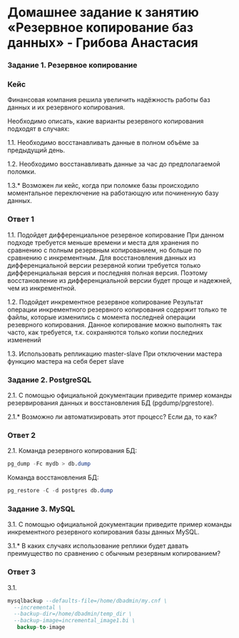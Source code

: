 
# Домашнее задание к занятию «Резервное копирование баз данных» - Грибова Анастасия
### Задание 1. Резервное копирование

### Кейс
Финансовая компания решила увеличить надёжность работы баз данных и их резервного копирования. 

Необходимо описать, какие варианты резервного копирования подходят в случаях: 

1.1. Необходимо восстанавливать данные в полном объёме за предыдущий день.

1.2. Необходимо восстанавливать данные за час до предполагаемой поломки.

1.3.* Возможен ли кейс, когда при поломке базы происходило моментальное переключение на работающую или починенную базу данных.

### Ответ 1
1.1. Подойдет дифференциальное резервное копирование
При данном подходе требуется меньше времени и места для хранения по сравнению с полным резервным копированием, но больше по сравнению с инкрементным. Для восстановления данных из дифференциальной версии резервной копии требуется только дифференциальная версия и последняя полная версия. Поэтому восстановление из дифференциальной версии будет проще и надежней, чем из инкрементной.

1.2. Подойдет инкрементное резервное копирование
Результат операции инкрементного резервного копирования содержит только те файлы, которые изменились с момента последней операции резеврного копирования. Данное копирование можно выполнять так часто, как требуется, т.к. сохраняются только копии последних изменений

1.3. Использовать репликацию master-slave
При отключении мастера функцию мастера на себя берет slave

### Задание 2. PostgreSQL

2.1. С помощью официальной документации приведите пример команды резервирования данных и восстановления БД (pgdump/pgrestore).

2.1.* Возможно ли автоматизировать этот процесс? Если да, то как?

### Ответ 2
2.1. 
Команда резервного копирования БД:
```sql
pg_dump -Fc mydb > db.dump
```
Команда восстановления БД:
```sql
pg_restore -C -d postgres db.dump
```

### Задание 3. MySQL

3.1. С помощью официальной документации приведите пример команды инкрементного резервного копирования базы данных MySQL. 

3.1.* В каких случаях использование реплики будет давать преимущество по сравнению с обычным резервным копированием?

### Ответ 3
3.1.
```sql
mysqlbackup --defaults-file=/home/dbadmin/my.cnf \
  --incremental \
  --backup-dir=/home/dbadmin/temp_dir \
  --backup-image=incremental_image1.bi \
   backup-to-image
 ```
